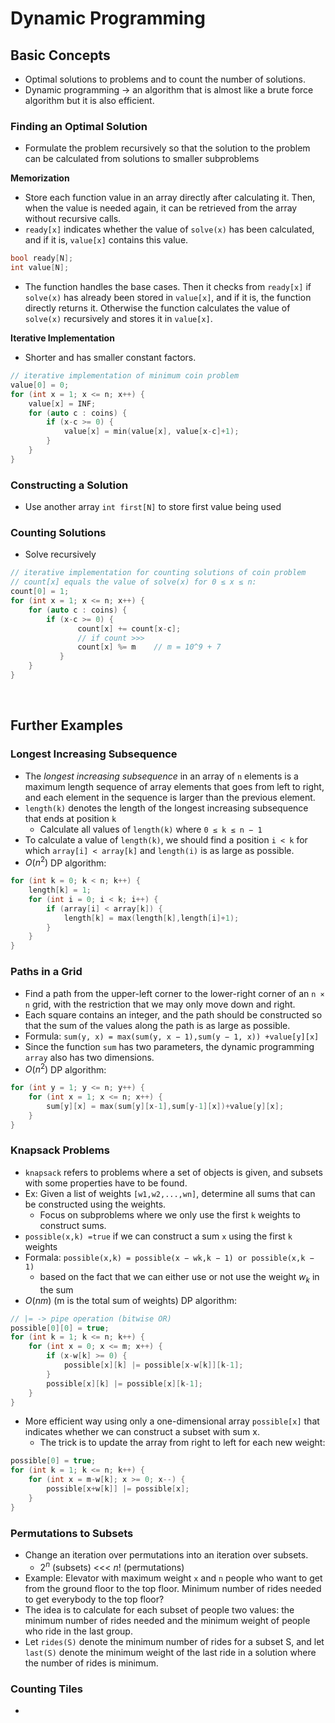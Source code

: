 # Dynamic Programming
## Basic Concepts
- Optimal solutions to problems and to count the number of solutions.
- Dynamic programming -> an algorithm that is almost like a brute force algorithm but it is also efficient.

### Finding an Optimal Solution
- Formulate the problem recursively so that the solution to the problem can be calculated from solutions to smaller subproblems

**Memorization**
- Store each function value in an array directly after calculating it. Then, when the value is needed again, it can be retrieved from the array without recursive calls.
- `ready[x]` indicates whether the value of `solve(x)` has been calculated, and if it is, `value[x]` contains this value.
```cpp
bool ready[N];
int value[N];
```
- The function handles the base cases. Then it checks from `ready[x]` if `solve(x)` has already been stored in `value[x]`, and if it is, the function directly returns it. Otherwise the function calculates the value of `solve(x)` recursively and stores it in `value[x]`.

**Iterative Implementation**
- Shorter and has smaller constant factors.
```cpp
// iterative implementation of minimum coin problem
value[0] = 0;
for (int x = 1; x <= n; x++) {
    value[x] = INF;
    for (auto c : coins) {
        if (x-c >= 0) {
            value[x] = min(value[x], value[x-c]+1);
        } 
    }
}
```

### Constructing a Solution
- Use another array `int first[N]` to store first value being used

### Counting Solutions
- Solve recursively
```cpp
// iterative implementation for counting solutions of coin problem
// count[x] equals the value of solve(x) for 0 ≤ x ≤ n:
count[0] = 1;
for (int x = 1; x <= n; x++) {
    for (auto c : coins) { 
        if (x-c >= 0) {
               count[x] += count[x-c];
               // if count >>>
               count[x] %= m    // m = 10^9 + 7
           }
    } 
}
```
<br>

## Further Examples
### Longest Increasing Subsequence
- The *longest increasing subsequence* in an array of `n` elements is a maximum length sequence of array elements that goes from left to right, and each element in the sequence is larger than the previous element.
- `length(k)` denotes the length of the longest increasing subsequence that ends at position `k`
  - Calculate all values of `length(k)` where `0 ≤ k ≤ n − 1`
- To calculate a value of `length(k)`, we should find a position `i < k` for which `array[i] < array[k]` and `length(i)` is as large as possible.
- $O(n^2)$ DP algorithm:
```cpp
for (int k = 0; k < n; k++) { 
    length[k] = 1;
    for (int i = 0; i < k; i++) { 
        if (array[i] < array[k]) {
            length[k] = max(length[k],length[i]+1);
        } 
    }
}
```

### Paths in a Grid
- Find a path from the upper-left corner to the lower-right corner of an `n × n` grid, with the restriction that we may only move down and right.
- Each square contains an integer, and the path should be constructed so that the sum of the values along the path is as large as possible.
- Formula: `sum(y, x) = max(sum(y, x − 1),sum(y − 1, x)) +value[y][x]`
- Since the function `sum` has two parameters, the dynamic programming `array` also has two dimensions.
- $O(n^2)$ DP algorithm:
```cpp
for (int y = 1; y <= n; y++) { 
    for (int x = 1; x <= n; x++) {
        sum[y][x] = max(sum[y][x-1],sum[y-1][x])+value[y][x];
    }
}
```

### Knapsack Problems
- `knapsack` refers to problems where a set of objects is given, and subsets with some properties have to be found.
- Ex: Given a list of weights `[w1,w2,...,wn]`, determine all sums that can be constructed using the weights.
  - Focus on subproblems where we only use the first `k` weights to construct sums.
- `possible(x,k) =true` if we can construct a sum `x` using the first `k` weights
- Formala: `possible(x,k) = possible(x − wk,k − 1) or possible(x,k − 1)`
  - based on the fact that we can either use or not use the weight $w_k$ in the sum
- $O(nm)$ (m is the total sum of weights) DP algorithm:
```cpp
// |= -> pipe operation (bitwise OR)
possible[0][0] = true;
for (int k = 1; k <= n; k++) {
    for (int x = 0; x <= m; x++) { 
        if (x-w[k] >= 0) {
            possible[x][k] |= possible[x-w[k]][k-1];
        }
        possible[x][k] |= possible[x][k-1];
    }
}
```
- More efficient way using only a one-dimensional array `possible[x]` that indicates whether we can construct a subset with sum x.
  - The trick is to update the array from right to left for each new weight:
```cpp
possible[0] = true;
for (int k = 1; k <= n; k++) {
    for (int x = m-w[k]; x >= 0; x--) { 
        possible[x+w[k]] |= possible[x];
    } 
}
```

### Permutations to Subsets
- Change an iteration over permutations into an iteration over subsets.
  - $2^n$ (subsets) <<< $n!$ (permutations)
- Example: Elevator with maximum weight `x` and `n` people who want to get from the ground floor to the top floor. Minimum number of rides needed to get everybody to the top floor?
- The idea is to calculate for each subset of people two values: the minimum number of rides needed and the minimum weight of people who ride in the last group.
- Let `rides(S)` denote the minimum number of rides for a subset S, and let `last(S)` denote the minimum weight of the last ride in a solution where the number of rides is minimum.

### Counting Tiles
- 
